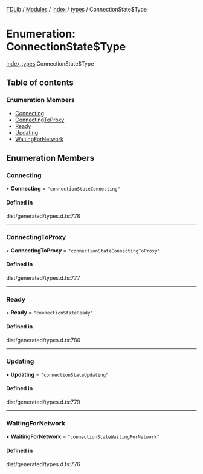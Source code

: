 [TDLib](../README.md) / [Modules](../modules.md) / [index](../modules/index.md) / [types](../modules/index.types.md) / ConnectionState$Type

# Enumeration: ConnectionState$Type

[index](../modules/index.md).[types](../modules/index.types.md).ConnectionState$Type

## Table of contents

### Enumeration Members

- [Connecting](index.types.ConnectionState_Type.md#connecting)
- [ConnectingToProxy](index.types.ConnectionState_Type.md#connectingtoproxy)
- [Ready](index.types.ConnectionState_Type.md#ready)
- [Updating](index.types.ConnectionState_Type.md#updating)
- [WaitingForNetwork](index.types.ConnectionState_Type.md#waitingfornetwork)

## Enumeration Members

### Connecting

• **Connecting** = ``"connectionStateConnecting"``

#### Defined in

dist/generated/types.d.ts:778

___

### ConnectingToProxy

• **ConnectingToProxy** = ``"connectionStateConnectingToProxy"``

#### Defined in

dist/generated/types.d.ts:777

___

### Ready

• **Ready** = ``"connectionStateReady"``

#### Defined in

dist/generated/types.d.ts:780

___

### Updating

• **Updating** = ``"connectionStateUpdating"``

#### Defined in

dist/generated/types.d.ts:779

___

### WaitingForNetwork

• **WaitingForNetwork** = ``"connectionStateWaitingForNetwork"``

#### Defined in

dist/generated/types.d.ts:776
